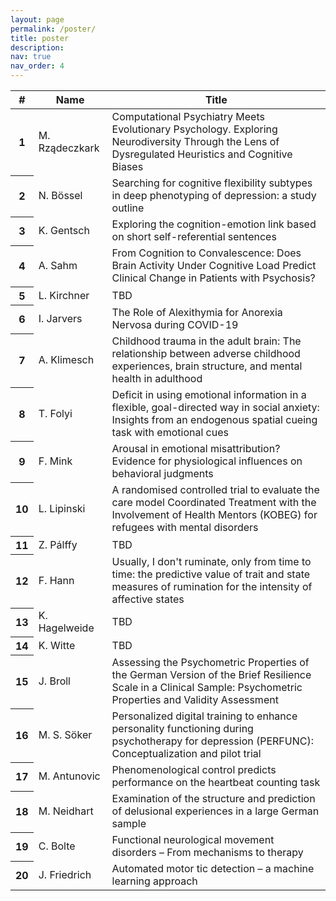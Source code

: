 ```yaml
---
layout: page
permalink: /poster/
title: poster
description:
nav: true
nav_order: 4
---
```


<table class="table">
  <thead>
    <tr>
      <th scope="col">#</th>
      <th scope="col">Name</th>
      <th scope="col">Title</th>
    </tr>
  </thead>
  <tbody>
    <tr>
      <th scope="row">1</th>
      <td>M. Rządeczkark</td>
      <td>Computational Psychiatry Meets Evolutionary Psychology. Exploring Neurodiversity Through the Lens of Dysregulated Heuristics and Cognitive Biases</td>
    </tr>
    <tr>
      <th scope="row">2</th>
      <td>N. Bössel</td>
      <td>Searching for cognitive flexibility subtypes in deep phenotyping of depression: a study outline</td>
    </tr>
    <tr>
      <th scope="row">3</th>
      <td>K. Gentsch</td>
      <td>Exploring the cognition-emotion link based on short self-referential sentences</td>
    </tr>
    <tr>
      <th scope="row">4</th>
      <td>A. Sahm</td>
      <td>From Cognition to Convalescence: Does Brain Activity Under Cognitive Load Predict Clinical Change in Patients with Psychosis? </td>
    </tr>
    <tr>
      <th scope="row">5</th>
      <td>L. Kirchner</td>
      <td>TBD</td>
    </tr>
    <tr>
      <th scope="row">6</th>
      <td>I. Jarvers</td>
      <td>The Role of Alexithymia for Anorexia Nervosa during COVID-19</td>
    </tr>
    <tr>
      <th scope="row">7</th>
      <td>A. Klimesch</td>
      <td>Childhood trauma in the adult brain: The relationship between adverse childhood experiences, brain structure, and mental health in adulthood</td>
    </tr>
    <tr>
      <th scope="row">8</th>
      <td>T. Folyi</td>
      <td>Deficit in using emotional information in a flexible, goal-directed way in social anxiety: Insights from an endogenous spatial cueing task with emotional cues</td>
    </tr>
    <tr>
      <th scope="row">9</th>
      <td>F. Mink</td>
      <td>Arousal in emotional misattribution? Evidence for physiological influences on behavioral judgments</td>
    </tr>
    <tr>
      <th scope="row">10</th>
      <td>L. Lipinski</td>
      <td>A randomised controlled trial to evaluate the care model Coordinated Treatment with the Involvement of Health Mentors (KOBEG) for refugees with mental disorders</td>
    </tr>
    <tr>
      <th scope="row">11</th>
      <td>Z. Pálffy</td>
      <td>TBD</td>
    </tr>
    <tr>
      <th scope="row">12</th>
      <td>F. Hann</td>
      <td>Usually, I don't ruminate, only from time to time: the predictive value of trait and state measures of rumination for the intensity of affective states</td>
    </tr>
    <tr>
      <th scope="row">13</th>
      <td>K. Hagelweide</td>
      <td>TBD</td>
    </tr>
    <tr>
      <th scope="row">14</th>
      <td>K. Witte</td>
      <td>TBD</td>
    </tr>
    <tr>
      <th scope="row">15</th>
      <td>J. Broll</td>
      <td>Assessing the Psychometric Properties of the German Version of the Brief Resilience Scale in a Clinical Sample: Psychometric Properties and Validity Assessment</td>
    </tr>
    <tr>
      <th scope="row">16</th>
      <td>M. S. Söker</td>
      <td>Personalized digital training to enhance personality functioning during psychotherapy for depression (PERFUNC): Conceptualization and pilot trial</td>
    </tr>
    <tr>
      <th scope="row">17</th>
      <td>M. Antunovic</td>
      <td>Phenomenological control predicts performance on the heartbeat counting task</td>
    </tr>
    <tr>
      <th scope="row">18</th>
      <td>M. Neidhart</td>
      <td>Examination of the structure and prediction of delusional experiences in a large German sample</td>
    </tr>
    <tr>
      <th scope="row">19</th>
      <td>C. Bolte</td>
      <td>Functional neurological movement disorders – From mechanisms to therapy</td>
    </tr>
    <tr>
      <th scope="row">20</th>
      <td>J. Friedrich</td>
      <td>Automated motor tic detection – a machine learning approach </td>
    </tr>
  </tbody>
</table>